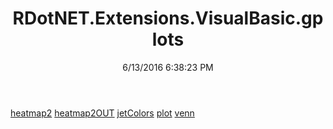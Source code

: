 ﻿---
title: RDotNET.Extensions.VisualBasic.gplots
date: 6/13/2016 6:38:23 PM
---

[heatmap2](T-RDotNET.Extensions.VisualBasic.gplots.heatmap2.html)
[heatmap2OUT](T-RDotNET.Extensions.VisualBasic.gplots.heatmap2OUT.html)
[jetColors](T-RDotNET.Extensions.VisualBasic.gplots.jetColors.html)
[plot](T-RDotNET.Extensions.VisualBasic.gplots.plot.html)
[venn](T-RDotNET.Extensions.VisualBasic.gplots.venn.html)
